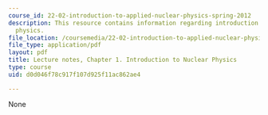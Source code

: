 ```yaml
---
course_id: 22-02-introduction-to-applied-nuclear-physics-spring-2012
description: This resource contains information regarding introduction to nuclear
  physics.
file_location: /coursemedia/22-02-introduction-to-applied-nuclear-physics-spring-2012/d0d046f78c917f107d925f11ac862ae4_MIT22_02S12_lec_ch1.pdf
file_type: application/pdf
layout: pdf
title: Lecture notes, Chapter 1. Introduction to Nuclear Physics
type: course
uid: d0d046f78c917f107d925f11ac862ae4

---
```

None